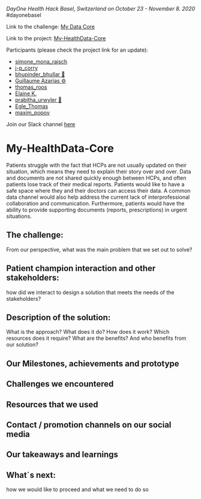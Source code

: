 *DayOne Health Hack Basel, Switzerland on October 23 - November 8. 2020* #dayonebasel

Link to the challenge: [My Data Core](https://2020.healthhack.solutions/project/11)

Link to the project: [My-HealthData-Core](https://2020.healthhack.solutions/project/78)

Participants (please check the project link for an update):
- [simone_mona_raisch](https://2020.healthhack.solutions/user/simone_mona_raisch)
-  [j-p_corry](https://2020.healthhack.solutions/user/j-p_corry)
-  [bhupinder_bhullar 🧬](https://2020.healthhack.solutions/user/bhupinder_bhullar)
- [Guillaume Azarias ⚙️](https://2020.healthhack.solutions/user/GuillaumeAzarias)
- [thomas_roos](https://2020.healthhack.solutions/user/thomas_roos)
- [Elaine K.](https://2020.healthhack.solutions/user/Elaine%20K.)
- [prabitha_urwyler 🧬](https://2020.healthhack.solutions/user/prabitha_urwyler)
- [Egle_Thomas](https://2020.healthhack.solutions/user/Egle_Thomas)
- [maxim_popov](https://2020.healthhack.solutions/user/maxim_popov)

Join our Slack channel [here](https://slack.com/app_redirect?channel=my-healthdata-core)

# My-HealthData-Core
Patients struggle with the fact that HCPs are not usually updated on their situation, which means they need to explain their story over and over. Data and documents are not shared quickly enough between HCPs, and often patients lose track of their medical reports. Patients would like to have a safe space where they and their doctors can access their data. A common data channel would also help address the current lack of interprofessional collaboration and communication. Furthermore, patients would have the ability to provide supporting documents (reports, prescriptions) in urgent situations.
 
## The challenge:
From our perspective, what was the main problem that we set out to solve?

## Patient champion interaction and other stakeholders:
how did we interact to design a solution that meets the needs of the stakeholders?

## Description of the solution:
What is the approach? What does it do? How does it work? Which resources does it require?
What are the benefits? And who benefits from our solution?

## Our Milestones, achievements and prototype

## Challenges we encountered

## Resources that we used

## Contact / promotion channels on our social media

## Our takeaways and learnings

## What´s next:
how we would like to proceed and what we need to do so
